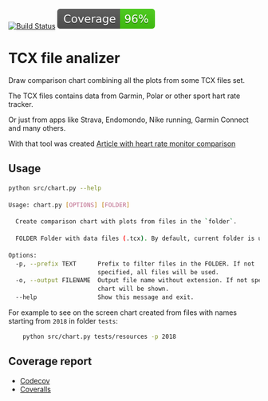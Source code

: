 [![Build Status](https://github.com/andgineer/hrcomparison/workflows/ci/badge.svg)](https://github.com/andgineer/hrcomparison/actions)
[![Coverage](https://raw.githubusercontent.com/andgineer/hrcomparison/python-coverage-comment-action-data/badge.svg)](https://htmlpreview.github.io/?https://github.com/andgineer/hrcomparison/blob/python-coverage-comment-action-data/htmlcov/index.html)
# TCX file analizer

Draw comparison chart combining all the plots from some TCX files set.

The TCX files contains data from Garmin, Polar or other sport hart rate tracker. 

Or just from apps like Strava, Endomondo, Nike running, Garmin Connect and many others.

With that tool was created [Article with heart rate monitor comparison](https://sorokin.engineer/posts/en/heart_rates_sensor_garmin_vs_coospo_vs_scosche)

## Usage

```bash
python src/chart.py --help

Usage: chart.py [OPTIONS] [FOLDER]

  Create comparison chart with plots from files in the `folder`.

  FOLDER Folder with data files (.tcx). By default, current folder is used.

Options:
  -p, --prefix TEXT      Prefix to filter files in the FOLDER. If not
                         specified, all files will be used.
  -o, --output FILENAME  Output file name without extension. If not specified,
                         chart will be shown.
  --help                 Show this message and exit.

```

For example to see on the screen chart created from files with names starting from `2018`
in folder `tests`:

```bash
    python src/chart.py tests/resources -p 2018
```

## Coverage report
* [Codecov](https://app.codecov.io/gh/andgineer/hrcomparison/tree/main/src%2Fhrcomparison)
* [Coveralls](https://coveralls.io/github/andgineer/hrcomparison)